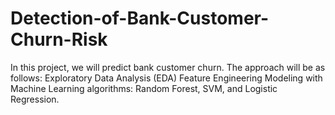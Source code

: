 # Detection-of-Bank-Customer-Churn-Risk
In this project, we will predict bank customer churn.  The approach will be as follows:  Exploratory Data Analysis (EDA)  Feature Engineering  Modeling with Machine Learning algorithms: Random Forest, SVM, and Logistic Regression.
